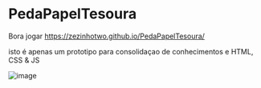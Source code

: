 # PedaPapelTesoura
Bora jogar https://zezinhotwo.github.io/PedaPapelTesoura/

isto é apenas um prototipo para consolidaçao de conhecimentos e HTML, CSS & JS

![image](https://github.com/Zezinhotwo/PedaPapelTesoura/assets/107373132/f2aa44b1-5828-41f7-9874-0390aa58d6fb)


